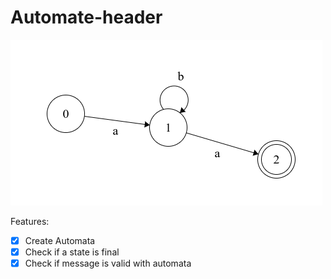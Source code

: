 # Automate-header
![](img/Automata.png)

Features:
- [x] Create Automata
- [x] Check if a state is final
- [x] Check if message is valid with automata